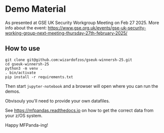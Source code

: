 # Demo Material

As presented at GSE UK Security Workgroup Meeting on Feb 27 2025.
More info about the event: https://www.gse.org.uk/events/gse-uk-security-working-group-next-meeting-thursday-27th-february-2025/

## How to use

    git clone git@github.com:wizardofzos/gseuk-winnersh-25.git
    cd gseuk-winnersh-25
    python3 -m venv .
    . bin/activate
    pip install -r requirements.txt
    
Then start `jupyter-notebook` and a browser will open where you can
run the demos.

Obvisouly you'll need to provide your own datafiles. 

See https://mfpandas.readthedocs.io on how to get the correct data from your z/OS system.

Happy MFPanda-ing!

